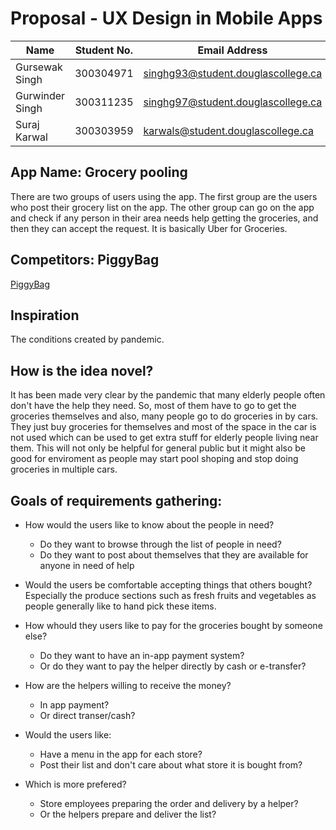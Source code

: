# Proposal - UX Design in Mobile Apps

| Name            | Student No. | Email Address                      |
|-----------------|-------------|------------------------------------|
| Gursewak Singh  | 300304971   | singhg93@student.douglascollege.ca |
| Gurwinder Singh | 300311235   | singhg97@student.douglascollege.ca |
| Suraj Karwal    | 300303959   | karwals@student.douglascollege.ca  |

## App Name: Grocery pooling

There are two groups of users using the app. The first group are
the users who post their grocery list on the app. The other group
can go on the app and check if any person in their area needs help
getting the groceries, and then they can accept the request. It is
basically Uber for Groceries.

## Competitors: PiggyBag

[PiggyBag](https://hci.stanford.edu/courses/cs147/2018/au/projects/TransformingLivingSpace/Piggybag/)

## Inspiration

The conditions created by pandemic.

## How is the idea novel?

It has been made very clear by the pandemic that
many elderly people often don't have the help they need.
So, most of them have to go to get the groceries themselves
and also, many people go to do groceries in by cars. They just
buy groceries for themselves and most of the space in the car
is not used which can be used to get extra stuff for
elderly people living near them. This will not only be
helpful for general public but it might also be good for
enviroment as people may start pool shoping 
and stop doing groceries in multiple cars.

## Goals of requirements gathering:

* How would the users like to know about the people in need?
    * Do they want to browse through the list of people in need?
    * Do they want to post about themselves that they are available
        for anyone in need of help

* Would the users be comfortable accepting things that others bought?
    Especially the produce sections such as fresh fruits and
    vegetables as people generally like to hand pick these items.

* How whould they users like to pay for the groceries bought by someone else?
    * Do they want to have an in-app payment system?
    * Or do they want to pay the helper directly by cash or e-transfer?

* How are the helpers willing to receive the money?
    * In app payment?
    * Or direct transer/cash?

* Would the users like:
    * Have a menu in the app for each store?
    * Post their list and don't care about what store it is bought from?

* Which is more prefered?
    * Store employees preparing the order and delivery by a helper?
    * Or the helpers prepare and deliver the list?
